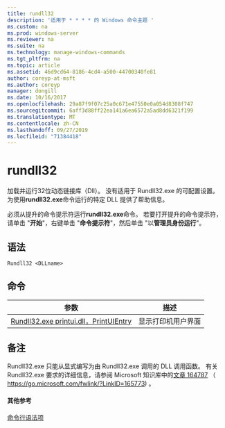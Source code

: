 ```yaml
---
title: rundll32
description: '适用于 * * * * 的 Windows 命令主题 '
ms.custom: na
ms.prod: windows-server
ms.reviewer: na
ms.suite: na
ms.technology: manage-windows-commands
ms.tgt_pltfrm: na
ms.topic: article
ms.assetid: 46d9cd64-8186-4cd4-a500-44700340fe81
author: coreyp-at-msft
ms.author: coreyp
manager: dongill
ms.date: 10/16/2017
ms.openlocfilehash: 29a87f9f07c25a0c671e47550e0a054d8308f747
ms.sourcegitcommit: 6aff3d88ff22ea141a6ea6572a5ad8dd6321f199
ms.translationtype: MT
ms.contentlocale: zh-CN
ms.lasthandoff: 09/27/2019
ms.locfileid: "71384418"
---
```

# <a name="rundll32"></a>rundll32



加载并运行32位动态链接库（Dll）。 没有适用于 Rundll32.exe 的可配置设置。 为使用**rundll32.exe**命令运行的特定 DLL 提供了帮助信息。

必须从提升的命令提示符运行**rundll32.exe**命令。 若要打开提升的命令提示符，请单击 "**开始**"，右键单击 "**命令提示符**"，然后单击 "以**管理员身份运行**"。

## <a name="syntax"></a>语法

```
Rundll32 <DLLname>
```

## <a name="commands"></a>命令

|参数|描述|
|---------|-----------|
|[Rundll32.exe printui.dll，PrintUIEntry](rundll32-printui.md)|显示打印机用户界面|

## <a name="remarks"></a>备注

Rundll32.exe 只能从显式编写为由 Rundll32.exe 调用的 DLL 调用函数。 有关 Rundll32.exe 要求的详细信息，请参阅 Microsoft 知识库中的[文章 164787](https://go.microsoft.com/fwlink/?LinkID=165773) （ https://go.microsoft.com/fwlink/?LinkID=165773) 。

#### <a name="additional-references"></a>其他参考

[命令行语法项](command-line-syntax-key.md)